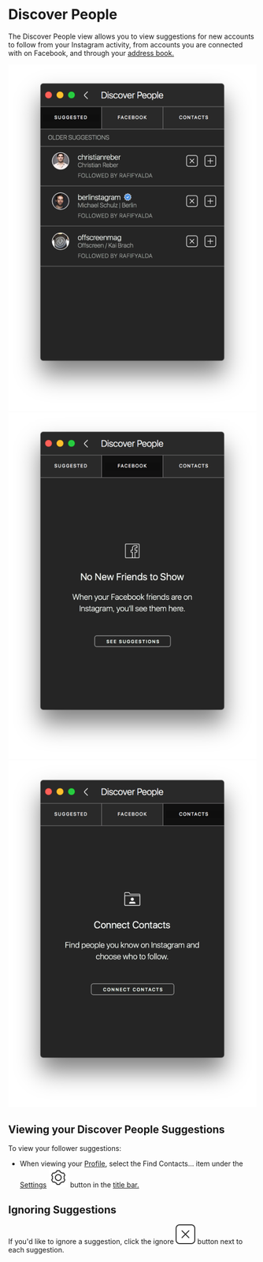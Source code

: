 # Discover People

The Discover People view allows you to view suggestions for new accounts to follow from your Instagram activity, from accounts you are connected with on Facebook, and through your [address book.](settings/invitecontacts.md)

![](../../.gitbook/assets/profile-discoverpeople.png) ![](../../.gitbook/assets/profile-discoverpeople2.png) ![](../../.gitbook/assets/profile-discoverpeople3.png)

## Viewing your Discover People Suggestions

To view your follower suggestions:

* When viewing your [Profile](./), select the Find Contacts… item under the [Settings](settings/) ![](../../.gitbook/assets/settings.png) button in the [title bar.](../../misc/glossary.md#title-bar)

## Ignoring Suggestions

If you'd like to ignore a suggestion, click the ignore ![](../../.gitbook/assets/actions-dismiss.png) button next to each suggestion.

